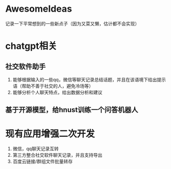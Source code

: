 # AwesomeIdeas
记录一下平常想到的一些新点子（因为又菜又懒，估计都不会实现）

# chatgpt相关

## 社交软件助手
1. 能够根据输入的一些qq，微信等聊天记录总结话题，并且在该语境下给出提示语（帮助不善于社交的人，避免冷场等）
2. 能够分析个人聊天特点，给出数据分析和建议

## 基于开源模型，给hnust训练一个问答机器人

# 现有应用增强二次开发
1. 微信，qq聊天记录互转
2. 第三方整合社交软件聊天记录，并且支持导出
3. 百度云链接/群组文件批量转存
